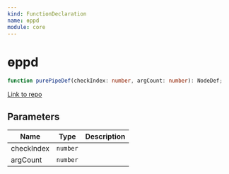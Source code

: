 ```yaml
---
kind: FunctionDeclaration
name: ɵppd
module: core
---
```


# ɵppd

```ts
function purePipeDef(checkIndex: number, argCount: number): NodeDef;
```

[Link to repo](https://github.com/timdeschryver/angular/blob/master/packages/core/src/view/pure_expression.ts#L14-L17)

## Parameters

| Name       | Type     | Description |
| ---------- | -------- | ----------- |
| checkIndex | `number` |             |
| argCount   | `number` |             |

